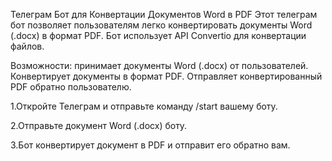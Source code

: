 Телеграм Бот для Конвертации Документов Word в PDF
Этот телеграм бот позволяет пользователям легко конвертировать документы Word (.docx) в формат PDF. Бот использует API Convertio для конвертации файлов.

Возможности: принимает документы Word (.docx) от пользователей.
Конвертирует документы в формат PDF.
Отправляет конвертированный PDF обратно пользователю.

1.Откройте Телеграм и отправьте команду /start вашему боту.

2.Отправьте документ Word (.docx) боту.

3.Бот конвертирует документ в PDF и отправит его обратно вам.
